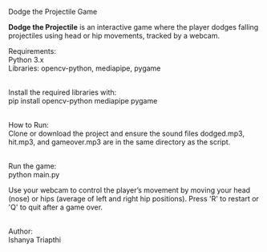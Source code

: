 Dodge the Projectile Game

**Dodge the Projectile** is an interactive game where the player dodges falling projectiles using head or hip movements, tracked by a webcam. 

Requirements:
<br>Python 3.x <br/>
Libraries: opencv-python, mediapipe, pygame

<br>Install the required libraries with:<br/>
pip install opencv-python mediapipe pygame

<br>How to Run:<br/>
Clone or download the project and ensure the sound files dodged.mp3, hit.mp3, and gameover.mp3 are in the same directory as the script.

<br>Run the game:<br/>
python main.py


Use your webcam to control the player’s movement by moving your head (nose) or hips (average of left and right hip positions).
Press 'R' to restart or 'Q' to quit after a game over.

<br/>Author: <br/>
Ishanya Triapthi
